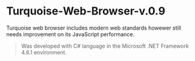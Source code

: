 # Turquoise-Web-Browser-v.0.9

Turquoise web browser includes modern web standards howewer still needs improvement on its JavaScript performance.
>Was developed with C# language in the Microsoft .NET Framework 4.6.1 environment.
